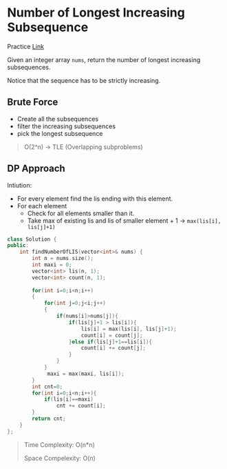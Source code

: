# Number of Longest Increasing Subsequence

Practice [Link](https://leetcode.com/problems/number-of-longest-increasing-subsequence/)

Given an integer array `nums`, return the number of longest increasing subsequences.

Notice that the sequence has to be strictly increasing.

## Brute Force

- Create all the subsequences
- filter the increasing subsequences
- pick the longest subsequence

> O(2^n) -> TLE (Overlapping subproblems)


## DP Approach

Intiution: 
- For every element find the lis ending with this element.
- For each element
  - Check for all elements smaller than it.
  - Take max of existing lis and lis of smaller element + 1 -> ```max(lis[i], lis[j]+1)```


```cpp
class Solution {
public:
    int findNumberOfLIS(vector<int>& nums) {
        int n = nums.size();
        int maxi = 0;
        vector<int> lis(n, 1);
        vector<int> count(n, 1);
        
        for(int i=0;i<n;i++)
        {
            for(int j=0;j<i;j++)
            {
                if(nums[i]>nums[j]){
                    if(lis[j]+1 > lis[i]){
                        lis[i] = max(lis[i], lis[j]+1);
                        count[i] = count[j];
                    }else if(lis[j]+1==lis[i]){
                        count[i] += count[j];
                    }
                }
            }
             maxi = max(maxi, lis[i]);   
        }
        int cnt=0;
        for(int i=0;i<n;i++){
            if(lis[i]==maxi)
                cnt += count[i];
        }
        return cnt;
    }
};
```
> Time Complexity: O(n*n)
> 
> Space Compelexity: O(n)
